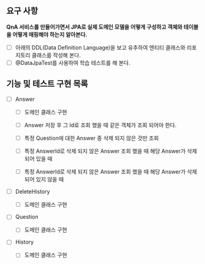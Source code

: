 ## 요구 사항
**QnA 서비스를 만들어가면서 JPA로 실제 도메인 모델을 어떻게 구성하고 객체와 테이블을 어떻게 매핑해야 하는지 알아본다.**

- [ ] 아래의 DDL(Data Definition Language)을 보고 유추하여 엔티티 클래스와 리포지토리 클래스를 작성해 본다.
- [ ] @DataJpaTest를 사용하여 학습 테스트를 해 본다.

## 기능 및 테스트 구현 목록
- [ ] Answer
  - [ ] 도메인 클래스 구현
  - [ ] Answer 저장 후 그 Id로 조회 했을 때 같은 객체가 조회 되어야 한다.
  - [ ] 특정 Question에 대한 Answer 중 삭제 되지 않은 것만 조회
  - [ ] 특정 AnswerId로 삭제 되지 않은 Answer 조회 했을 때 해당 Answer가 삭제되어 있을 때
  - [ ] 특정 AnswerId로 삭제 되지 않은 Answer 조회 했을 때 해당 Answer가 삭제되어 있지 않을 때
  

- [ ] DeleteHistory
  - [ ] 도메인 클래스 구현

  
- [ ] Question
  - [ ] 도메인 클래스 구현

  
- [ ] History
  - [ ] 도메인 클래스 구현
  